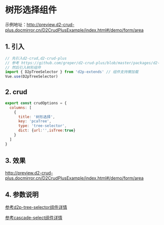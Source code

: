 # 树形选择组件
示例地址：http://preview.d2-crud-plus.docmirror.cn/D2CrudPlusExample/index.html#/demo/form/area
##  1. 引入   
```javascript
// 先引入d2-crud,d2-crud-plus
// 参考 https://github.com/greper/d2-crud-plus/blob/master/packages/d2-crud-plus-example/src/business/install.js
// 然后引入树形组件
import { D2pTreeSelector } from 'd2p-extends' // 组件支持懒加载
Vue.use(D2pTreeSelector)
```
##  2. crud 
```javascript
export const crudOptions = {
  columns: [
    {
      title: '树形选择',
      key: 'pcaTree',
      type: 'tree-selector',
      dict: {url:'',isTree:true}
    }
  ]
}
```
##  3. 效果
 http://preview.d2-crud-plus.docmirror.cn/D2CrudPlusExample/index.html#/demo/form/area
 
 
## 4. 参数说明
[参考d2p-tree-selector组件详情](../components/d2p-tree-selector) 

[参考cascade-select组件详情](../components/cascade-select) 


